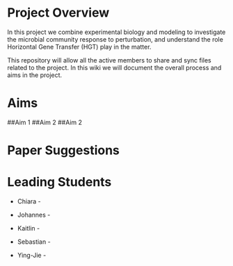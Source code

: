 # Project Overview

In this project we combine experimental biology and modeling to investigate the microbial community response to perturbation, and understand the role Horizontal Gene Transfer (HGT) play in the matter. 

This repository will allow all the active members to share and sync files related to the project. 
In this wiki we will document the overall process and aims in the project.


# Aims

##Aim 1
##Aim 2
##Aim 2

# Paper Suggestions


# Leading Students

* Chiara -

* Johannes -

* Kaitlin -

* Sebastian - 

* Ying-Jie - 
